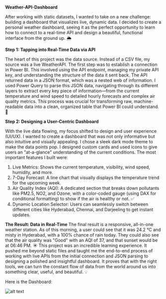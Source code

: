 **Weather-API-Dashboard**

After working with static datasets, I wanted to take on a new challenge: building a dashboard that visualizes live, dynamic data. I decided to create a personal weather dashboard, seeing it as the perfect opportunity to learn how to connect to a real-time API and design a beautiful, functional interface from the ground up. 🌦️

**Step 1: Tapping into Real-Time Data via API**

The heart of this project was the data source. Instead of a CSV file, my source was a live WeatherAPI. The first step was to establish a connection in Power BI. This involved using the API endpoint, managing my private API key, and understanding the structure of the data it sent back.
The API returned data in a JSON format, which was a nested web of information. I used Power Query to parse this JSON data, navigating through its different layers to extract every key piece of information—from the current temperature and wind speed to detailed hourly forecasts and complex air quality metrics. This process was crucial for transforming raw, machine-readable data into a clean, organized table that Power BI could understand. 🔌

**Step 2: Designing a User-Centric Dashboard**

With the live data flowing, my focus shifted to design and user experience (UI/UX). I wanted to create a dashboard that was not only informative but also intuitive and visually appealing.
I chose a sleek dark mode theme to make the data points pop. I designed custom cards and used icons to give users an "at-a-glance" understanding of the current conditions. The most important features I built were:
1) Live Metrics: Shows the current temperature, visibility, wind speed, humidity, and more.
2) 7-Day Forecast: A line chart that visually displays the temperature trend for the upcoming week.
3) Air Quality Index (AQI): A dedicated section that breaks down pollutants like PM2.5, NO2, and Ozone, with a color-coded gauge (using DAX for conditional formatting) to show if the air is healthy or not. ✅
4) Dynamic Location Selector: Users can seamlessly switch between different cities like Hyderabad, Chennai, and Darjeeling to get instant updates.
    
**The Result: Data in Real-Time**
The final result is a responsive, all-in-one weather station. As of this morning, a user could see that it was 24.2 °C and misty in Hyderabad, with a 100% chance of rain today. They could also see that the air quality was "Good" with an AQI of 37, and that sunset would be at 06:46 PM. ☀️
This project was an incredible learning experience. It pushed me beyond static files and taught me the end-to-end process of working with live APIs from the initial connection and JSON parsing to designing a polished and insightful dashboard. It proves that with the right tools, we can turn the constant flow of data from the world around us into something clear, useful, and beautiful. 💡

Here is the Dashboard: 

![alt text](https://github.com/KBLovesme/Weather-API-Dashboard/blob/8b9a9187d48096ef720ffef529b496a972c83205/Dashboard.png)
